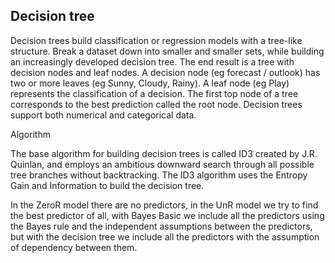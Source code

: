 ## Decision tree

Decision trees build classification or regression models with a tree-like structure. Break a dataset down into smaller and smaller sets, while building an increasingly developed decision tree. The end result is a tree with decision nodes and leaf nodes. A decision node (eg forecast / outlook) has two or more leaves (eg Sunny, Cloudy, Rainy). A leaf node (eg Play) represents the classification of a decision. The first top node of a tree corresponds to the best prediction called the root node. Decision trees support both numerical and categorical data.

Algorithm

The base algorithm for building decision trees is called ID3 created by J.R. Quinlan, and employs an ambitious downward search through all possible tree branches without backtracking. The ID3 algorithm uses the Entropy Gain and Information to build the decision tree.

In the ZeroR model there are no predictors, in the UnR model we try to find the best predictor of all, with Bayes Basic we include all the predictors using the Bayes rule and the independent assumptions between the predictors, but with the decision tree we include all the predictors with the assumption of dependency between them.


